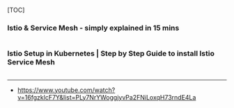 [TOC]



### Istio & Service Mesh - simply explained in 15 mins

```c
```





### Istio Setup in Kubernetes | Step by Step Guide to install Istio Service Mesh

```c
```









---



- https://www.youtube.com/watch?v=16fgzklcF7Y&list=PLy7NrYWoggjyvPa2FNiLoxqH73rndE4La